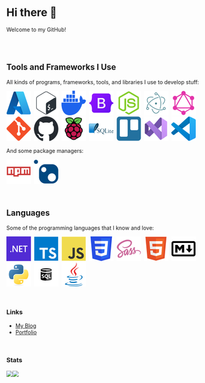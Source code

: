 # Hi there 👋

Welcome to my GitHub!

<br>
<br>

## Tools and Frameworks I Use

All kinds of programs, frameworks, tools, and libraries I use to develop stuff:

<img src="https://github.com/ekozf/ekozf/blob/master/icons/azure_icon.svg" title="Microsoft Azure" alt="Microsoft Azure" width="64" height="64" />&nbsp;
<img src="https://github.com/ekozf/ekozf/blob/master/icons/bash_icon.svg" title="Linux Bash" alt="Linux Bash" width="64" height="64 "/>&nbsp;
<img src="https://github.com/ekozf/ekozf/blob/master/icons/docker_icon.svg" title="Docker" alt="Docker" width="64" height="64" />&nbsp;
<img src="https://github.com/ekozf/ekozf/blob/master/icons/bootstrap_icon.svg" title="Bootstrap" alt="Bootstrap" width="64" height="64" />&nbsp;
<img src="https://github.com/ekozf/ekozf/blob/master/icons/nodejs_icon.svg" title="NodeJS" alt="NodeJS" width="64" height="64" />&nbsp;
<img src="https://github.com/ekozf/ekozf/blob/master/icons/electron_icon.svg" title="Electron JS" alt="Electron JS" width="64" height="64" />&nbsp;
<img src="https://github.com/ekozf/ekozf/blob/master/icons/graphql_icon.svg" title="GraphQL" alt="GraphQL" width="64" height="64" />&nbsp;
<img src="https://github.com/ekozf/ekozf/blob/master/icons/git_icon.svg" title="Git" alt="Git" width="64" height="64" />&nbsp;
<img src="https://github.com/ekozf/ekozf/blob/master/icons/github_icon.svg" title="GitHub" alt="GitHub" width="64" height="64" />&nbsp;
<img src="https://github.com/ekozf/ekozf/blob/master/icons/raspberrypi_icon.svg" title="Raspberry Pi" alt="Raspberry Pi" width="64" height="64" />&nbsp;
<img src="https://github.com/ekozf/ekozf/blob/master/icons/sqlite_icon.svg" title="SQLite" alt="SQLite" width="64" height="64" />&nbsp;
<img src="https://github.com/ekozf/ekozf/blob/master/icons/trello_icon.svg" title="Trello" alt="Trello" width="64" height="64" />&nbsp;
<img src="https://github.com/ekozf/ekozf/blob/master/icons/visualstudio_icon.svg" title="Visual Studio" alt="Visual Studio" width="64" height="64" />&nbsp;
<img src="https://github.com/ekozf/ekozf/blob/master/icons/vscode_icon.svg" title="Visual Studio Code" alt="Visual Studio Code" width="64" height="64" />&nbsp;
<br>

And some package managers:

<img src="https://github.com/ekozf/ekozf/blob/master/icons/npm_icon.svg" title="Node Package Manager" alt="Node Package Manager" width="64" height="64" />&nbsp;
<img src="https://github.com/ekozf/ekozf/blob/master/icons/nuget_icon.svg" title="Nuget" alt="Nuget" width="64" height="64" />&nbsp;

<br>

## Languages

Some of the programming languages that I know and love:

<img src="https://github.com/ekozf/ekozf/blob/master/icons/dotnet_icon.svg" title="dotnet" alt="dotnet" width="64" height="64" />&nbsp;
<img src="https://github.com/ekozf/ekozf/blob/master/icons/typescript_icon.svg" title="TypeScript" alt="TypeScript" width="64" height="64" />&nbsp;
<img src="https://github.com/ekozf/ekozf/blob/master/icons/javascript_icon.svg" title="JavaScript" alt="JavaScript" width="64" height="64" />&nbsp;
<img src="https://github.com/ekozf/ekozf/blob/master/icons/css3_icon.svg" title="CSS" alt="CSS" width="64" height="64" />&nbsp;
<img src="https://github.com/ekozf/ekozf/blob/master/icons/sass_icon.svg" title="SASS/SCSS" alt="SASS/SCSS" width="64" height="64" />&nbsp;
<img src="https://github.com/ekozf/ekozf/blob/master/icons/html5_icon.svg" title="HTML" alt="HTML" width="64" height="64" />&nbsp;
<img src="https://github.com/ekozf/ekozf/blob/master/icons/markdown_icon.svg" title="Markdown" alt="Markdown" width="64" height="64" />&nbsp;
<img src="https://github.com/ekozf/ekozf/blob/master/icons/python_icon.svg" title="Python" alt="Python" width="64" height="64" />&nbsp;
<img src="https://github.com/ekozf/ekozf/blob/master/icons/sql_icon.svg" title="SQL" alt="SQL" width="64" height="64" />&nbsp;
<img src="https://github.com/ekozf/ekozf/blob/master/icons/java_icon.svg" title="Java" alt="Java" width="64" height="64" />&nbsp;

<br>

### Links

- [My Blog](https://emirkaan.be/blog/)
- [Portfolio](https://emirkaan.be/)

<br>

### Stats

<div style="display: flex; align-items: center;">
  <a href="https://github.com/anuraghazra/github-readme-stats">
    <img height=200 align="center" src="https://github-readme-stats.vercel.app/api?username=ekozf&show_icons=true&rank_icon=github" />
  </a>
  <a href="https://github.com/anuraghazra/github-readme-stats">
    <img height=200 align="center" src="https://github-readme-stats.vercel.app/api/top-langs/?username=ekozf&layout=donut-vertical" />
  </a>
</div>
